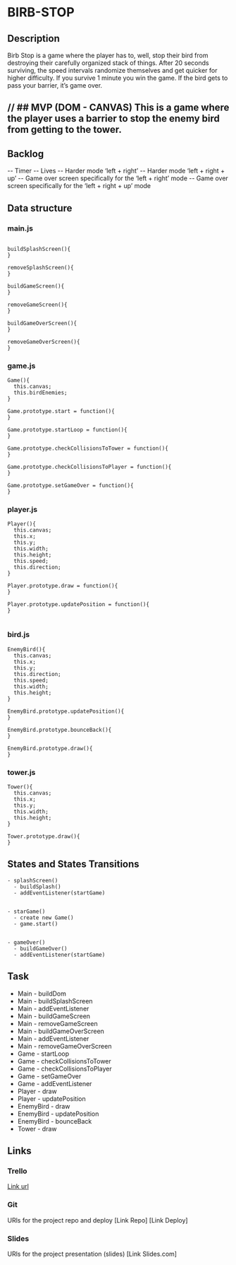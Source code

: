 # BIRB-STOP

## Description
Birb Stop is a game where the player has to, well, stop their bird from destroying their carefully organized stack of things. After 20 seconds surviving, the speed intervals randomize themselves and get quicker for higher difficulty. If you survive 1 minute you win the game. If the bird gets to pass your barrier, it’s game over.


// ## MVP (DOM - CANVAS)
This is a game where the player uses a barrier to stop the enemy bird from getting to the tower.
--------

## Backlog
-- Timer
-- Lives
-- Harder mode ‘left + right’
-- Harder mode ‘left + right + up’
-- Game over screen specifically for the ‘left + right’ mode
-- Game over screen specifically for the ‘left + right + up’ mode


## Data structure

### main.js
```

buildSplashScreen(){
}

removeSplashScreen(){
}

buildGameScreen(){
}

removeGameScreen(){
}

buildGameOverScreen(){
}

removeGameOverScreen(){
}

```

### game.js
```
Game(){
  this.canvas;
  this.birdEnemies;
}

Game.prototype.start = function(){
}

Game.prototype.startLoop = function(){
}

Game.prototype.checkCollisionsToTower = function(){
}

Game.prototype.checkCollisionsToPlayer = function(){
}

Game.prototype.setGameOver = function(){
}
```

### player.js
```
Player(){
  this.canvas;
  this.x;
  this.y;
  this.width;
  this.height;
  this.speed; 
  this.direction;
}

Player.prototype.draw = function(){
}

Player.prototype.updatePosition = function(){
}


```

### bird.js
```
EnemyBird(){
  this.canvas;
  this.x;
  this.y;
  this.direction;
  this.speed;
  this.width;
  this.height;
}

EnemyBird.prototype.updatePosition(){
}

EnemyBird.prototype.bounceBack(){
}

EnemyBird.prototype.draw(){
}

```

### tower.js 
```
Tower(){
  this.canvas;
  this.x;
  this.y;
  this.width;
  this.height;
}

Tower.prototype.draw(){
}

```


## States and States Transitions
```
- splashScreen()
  - buildSplash()
  - addEventListener(startGame)
  
  
- starGame()
  - create new Game()
  - game.start()
  
  
- gameOver()
  - buildGameOver()
  - addEventListener(startGame) 
```

## Task
- Main - buildDom
- Main - buildSplashScreen
- Main - addEventListener
- Main - buildGameScreen
- Main - removeGameScreen
- Main - buildGameOverScreen
- Main - addEventListener
- Main - removeGameOverScreen
- Game - startLoop
- Game - checkCollisionsToTower
- Game - checkCollisionsToPlayer
- Game - setGameOver
- Game - addEventListener
- Player - draw
- Player - updatePosition
- EnemyBird - draw
- EnemyBird - updatePosition
- EnemyBird - bounceBack
- Tower - draw

## Links


### Trello
[Link url](https://trello.com/b/P8V3S9Pm)


### Git
URls for the project repo and deploy
[Link Repo]
[Link Deploy]


### Slides
URls for the project presentation (slides)
[Link Slides.com]



